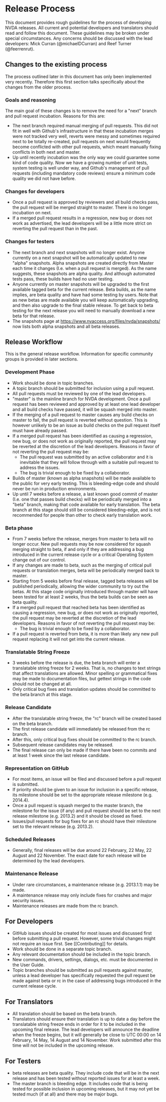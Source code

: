# Release Process

This document provides rough guidelines for the process of developing NVDA releases. All current and potential developers and translators should read and follow this document. These guidelines may be broken under special circumstances. Any concerns should be discussed with the lead developers: Mick Curran (@michaelDCurran) and Reef Turner (@feerrenrut).

## Changes to the existing process
The process outlined later in this document has only been implemented very recently. Therefore this first section talks specifically about the changes from the older process. 
### Goals and reasoning
The main goal of these changes is to remove the need for a "next" branch and pull request incubation. Reasons for this are:
* The next branch required manual merging of pull requests. This did not fit in well with Github's infrastructure in that these incubation merges were not tracked very well, reverts were messy and sometimes required next to be totally re-created, pull requests on next would frequently become conflicted with other pull requests, which meant manually fixing conflicts in both next and master.
 * Up until recently incubation was the only way we could guarantee some kind of code quality. Now we have a growing number of unit tests, system testing is well under way, and Github's management of pull requests (including mandatory code reviews) ensure a minimum code quality we did not have before.
### Changes for developers
* Once a pull request is approved by reviewers and all build checks pass, the pull request will be merged straight to master. There is no longer incubation on next.
* If a merged pull request results in a regression, new bug or does not work as advertised, the lead developers will be a little more strict on reverting the pull request than in the past.
### Changes for testers
* The next branch and next snapshots will no longer exist. Anyone currently on a next snapshot will be automatically updated to new "alpha" snapshots. Alpha snapshots are created directly from Master each time it changes (I.e. when a pull request is merged).  As the name suggests, these snapshots are alpha quality. And although automated tests pass, these builds have had no user testing.
 * Anyone currently on master snapshots will be upgraded to the first available tagged beta for the current release. Beta builds, as the name implies, are beta quality and have had some testing by users. Note that as new betas are made available you will keep automatically upgrading, and then also upgrade to the final stable release. To get back to beta testing for the next release you will need to manually download a new beta for that release.
 * The snapshots page at https://www.nvaccess.org/files/nvda/snapshots/ now lists both alpha snapshots and all beta releases. 
 
## Release Workflow
This is the general release workflow. Information for specific community groups is provided in later sections.

### Development Phase
* Work should be done in topic branches.
* A topic branch should be submitted for inclusion using a pull request.
* All pull requests must be reviewed by one of the lead developers.
* "master" is the mainline branch for NVDA development. Once a pull request has been reviewed and approved by at least one lead developer and all build checks have passed, it will be squash merged into master.
* If the merging of a pull request to master causes any build checks on master to fail, the pull request is reverted without question. This is however unlikely to be an issue as build checks on the pull request itself must have already passed.
* If a merged pull request has been identified as causing a regression, new bug, or does not work as originally reported, the pull request may be reverted at the discretion of the lead developers. Reasons in favor of not reverting the pull request may be: 
    * The pull request was submitted by an active collaborator and it is inevitable that they will follow through with a suitable pull request to address the issues.
    * The bug is trivial enough to be fixed by a collaborator.
*  Builds of  master (known as alpha snapshots) will be made available to the public for very early testing. This is bleeding-edge code and should never be run in production environments.
* Up until 7 weeks before a release, a last known good commit of master (I.e. one that passes build checks) will be periodically merged into a "beta" branch, making that code available for early translation. The beta branch at this stage should still be considered bleeding-edge, and is not recommended for people than other to check early translation work.

### Beta phase
* From 7 weeks before the release, merges from master to beta will no longer occur. New pull requests may be now considered for squash merging straight to beta, if and only if they are addressing a bug introduced in the current release cycle or a critical Operating System change out of our control. 
* If any changes are made to beta, such as the merging of critical pull requests or translation merges, beta will be periodically merged back to master. 
* Starting from 5 weeks before final release, tagged beta releases will be published periodically, allowing the wider community to try out the betas. At this stage code originally introduced through master will have been tested for at least 2 weeks, thus the beta builds can be seen as beta quality.
* If a merged pull request that reached beta has been identified as causing a regression, new bug, or does not work as originally reported, the pull request may be reverted at the discretion of the lead developers. Reasons in favor of not reverting the pull request may be: 
    * The bug is trivial enough to be fixed by a collaborator.
* If a pull request is reverted from beta, it is more than likely any new pull request replacing it will not get into the current release.

### Translatable String Freeze
* 3 weeks before the release is due, the beta branch will enter a translatable string freeze for 2 weeks. That is, no changes to text strings that affect translations are allowed. Minor spelling or grammatical fixes may be made to documentation files, but gettext strings in the code should not be changed at all.
* Only critical bug fixes and translation updates should be committed to the beta branch at this stage.

### Release Candidate
* After the translatable string freeze, the "rc" branch will be created based on the beta branch.
* The first release candidate will immediately be released from the rc branch.
* After this, only critical bug fixes should be committed to the rc branch.
* Subsequent release candidates may be released.
* The final release can only be made if there have been no commits and at least 1 week since the last release candidate.

### Representation on GitHub
* For most items, an issue will be filed and discussed before a pull request is submitted.
* If priority should be given to an issue for inclusion in a specific release, its milestone should be set to the appropriate release milestone (e.g. 2014.4).
* Once a pull request is squash merged to the master branch, the milestone for the issue (if any) and pull request should be set to the next release milestone (e.g. 2013.2) and it should be closed as fixed.
* Issues/pull requests for bug fixes for an rc should have their milestone set to the relevant release (e.g. 2013.2).

### Scheduled Releases
* Generally, final releases will be due around 22 February, 22 May, 22 August and 22 November. The exact date for each release will be determined by the lead developers.

### Maintenance Release
* Under rare circumstances, a maintenance release (e.g. 2013.1.1) may be made.
* A maintenance release may only include fixes for crashes and major security issues.
* Maintenance releases are made from the rc branch.

## For Developers
* GitHub issues should be created for most issues and discussed first before submitting a pull request. However, some trivial changes might not require an issue first. See [[Contributing]] for details.
* Work should be done in a separate topic branch.
* Any relevant documentation should be included in the topic branch.
* New commands, drivers, settings, dialogs, etc. must be documented in the User Guide.
* Topic branches should be submitted as pull requests against master, unless a lead developer has specifically requested  the pull request be made against beta or rc in the case of addressing bugs introduced in the current release cycle. 

## For Translators
* All translation should be based on the beta branch.
* Translators should ensure their translation is up to date a day before the translatable string freeze ends in order for it to be included in the upcoming final release. The lead developers will announce the deadline when the freeze begins, but it will generally be close to UTC 00:00 on 14 February, 14 May, 14 August and 14 November. Work submitted after this time will not be included in the upcoming release.

## For Testers
* beta releases are beta quality. They include code that will be in the next release and has been tested without reported issues for at least a week.
* The master branch is bleeding edge. It includes code that is being tested for possible inclusion in upcoming releases, but it may not yet be tested much (if at all) and there may be major bugs.